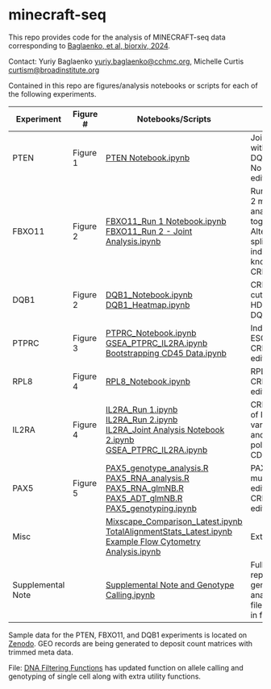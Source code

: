 # minecraft-seq
This repo provides code for the analysis of MINECRAFT-seq data corresponding to [Baglaenko, et al, biorxiv, 2024](https://www.biorxiv.org/content/10.1101/2024.03.28.587175v1).

Contact: Yuriy Baglaenko yuriy.baglaenko@cchmc.org, Michelle Curtis curtism@broadinstitute.org

Contained in this repo are figures/analysis notebooks or scripts for each of the following experiments.

| Experiment  |  Figure # | Notebooks/Scripts | Notes |
|--------|----------|----------|----------|
| PTEN  | Figure 1 | [PTEN Notebook.ipynb](./figures/PTEN/PTEN_FBXO11_DQB1_Github.ipynb) | Joint Notebook with DQB1/FBXO11. No CRISPR editing |
| FBXO11 | Figure 2 | [FBXO11_Run 1 Notebook.ipynb](./figures/FBXO11/PTEN_FBXO11_DQB1_Github.ipynb) <br> [FBXO11_Run 2 - Joint Analysis.ipynb](./figures/FBXO11/FBXO11_Run2_Joint_Github.ipynb)| Run 1 and Run 2 merged and analyzed together. Alternative splicing to induce a knockout with CRISPR |
| DQB1 | Figure 2 | [DQB1_Notebook.ipynb](./figures/DQB1/PTEN_FBXO11_DQB1_Github.ipynb) <br> [DQB1_Heatmap.ipynb](./figures/DQB1/DQB1_Heatmap_Github.ipynb)| CRISPR-Cas cutting and HDR in HLA-DQB1. |
| PTPRC | Figure 3 | [PTPRC_Notebook.ipynb](./figures/PTPRC/PTPRC_Github.ipynb) <br> [GSEA_PTPRC_IL2RA.ipynb](./figures/Misc/GSEA_PTPRC_IL2RA.ipynb) <br> [Bootstrapping CD45 Data.ipynb](./figures/PTPRC/PTPRC_Analysis_Bootstrap_Laters.ipynb)| Induction of ESC with CRISPR base editors|
| RPL8 | Figure 4 | [RPL8_Notebook.ipynb](./figures/RPL8/RPL8_Github.ipynb)| RPL8 eQTL CRISPR base editing | 
| IL2RA | Figure 4 | [IL2RA_Run 1.ipynb](./figures/IL2RA/IL2RA_Run1_Github.ipynb) <br> [IL2RA_Run 2.ipynb](./figures/IL2RA/IL2RA_Run2_Github.ipynb) <br> [IL2RA_Joint Analysis Notebook 2.ipynb](./figures/IL2RA/IL2RA_joint_Github.ipynb) <br> [GSEA_PTPRC_IL2RA.ipynb](./figures/Misc/GSEA_PTPRC_IL2RA.ipynb)| CRISPR editing of IL2RA variant in Th1 and Treg polarized naive CD4 T cells
| PAX5 | Figure 5 | [PAX5_genotype_analysis.R](./figures/PAX5/PAX5_genotype_analysis.R) <br> [PAX5_RNA_analysis.R](./figures/PAX5/PAX5_RNA_analysis.R) <br> [PAX5_RNA_glmNB.R](./figures/PAX5/PAX5_RNA_glmNB.R) <br> [PAX5_ADT_glmNB.R](./figures/PAX5/PAX5_ADT_glmNB.R) <br>  [PAX5_genotyping.ipynb](./figures/PAX5/PAX5_AlleleCalling_Github.ipynb)| PAX5 multiplexed editing with CRIPSR base editors |
| Misc |  | [Mixscape_Comparison_Latest.ipynb](./figures/Misc/Mixscape_Comparison_Latest.ipynb) <br> [TotalAlignmentStats_Latest.ipynb](./figures/Misc/TotalAlignmentStats_Latest.ipynb) <br> [Example Flow Cytometry Analysis.ipynb](./figures/Misc/PTEN_FBXO11_DQB1_Flow_Github.ipynb) | Extras |
| Supplemental Note | |[Supplemental Note and Genotype Calling.ipynb](./figures/SupplementaryNote/SupplementaryNote_Github.ipynb) | Fully replicatable genotyping analysis. Key files deposited in folder | 

Sample data for the PTEN, FBXO11, and DQB1 experiments is located on [Zenodo](https://zenodo.org/records/10932681). GEO records are being generated to deposit count matrices with trimmed meta data. 

File: [DNA Filtering Functions](./figures/DNA_filtering_Functions.R) has updated function on allele calling and genotyping of single cell along with extra utility functions.
